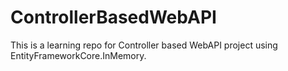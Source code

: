 # ControllerBasedWebAPI
This is a learning repo for Controller based WebAPI project using EntityFrameworkCore.InMemory.
